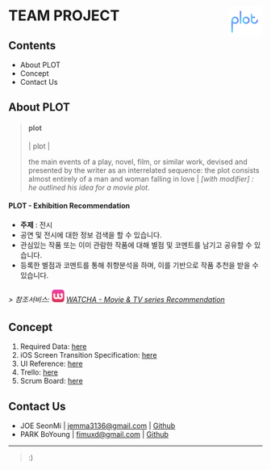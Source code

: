 # TEAM PROJECT <img src="https://github.com/fimuxd/iOS-TeamProj_PLOT/blob/Boyoung-PARK/for%20MD/logo%20for%20md.png?raw=true" width="70" align="right">

<p>

## Contents

- About PLOT
- Concept
- Contact Us

## About PLOT

> #### plot 
> | plɒt | 
> 
> the main events of a play, novel, film, or similar work, devised and presented by the writer as an interrelated sequence: the plot consists almost entirely of a man and woman falling in love | *[with modifier] : he outlined his idea for a movie plot.*

#### PLOT - Exhibition Recommendation
- **주제** : 전시
- 공연 및 전시에 대한 정보 검색을 할 수 있습니다.
- 관심있는 작품 또는 이미 관람한 작품에 대해 별점 및 코멘트를 남기고 공유할 수 있습니다.
- 등록한 별점과 코멘트를 통해 취향분석을 하며, 이를 기반으로 작품 추천을 받을 수 있습니다.

###### > 참조서비스: <img src="https://github.com/fimuxd/iOS-TeamProj_PLOT/blob/Boyoung-PARK/for%20MD/watcha%20logo.png?raw=true" width="25"> [WATCHA - Movie & TV series Recommendation](https://itunes.apple.com/us/app/watcha-movie-tv-series-recommendation/id644185507?mt=8)

## Concept

1. Required Data: [here](https://github.com/fimuxd/iOS-TeamProj_PLOT/blob/Boyoung-PARK/for%20MD/필요%20데이터.pdf)
2. iOS Screen Transition Specification: [here](https://github.com/fimuxd/iOS-TeamProj_PLOT/blob/Boyoung-PARK/for%20MD/iOS%20Team%20Project.pdf)
3. UI Reference: [here](https://github.com/fimuxd/iOS-TeamProj_PLOT/tree/Boyoung-PARK/레퍼런스)
4. Trello: [here](https://trello.com/b/A1VSSdvn/plot)
5. Scrum Board: [here](https://docs.google.com/spreadsheets/d/1oiZtAF3_ECJIQQCTCB7K71vXvSk6dfbSxSCQXGW_Ydc/edit?usp=sharing)

## Contact Us

- JOE SeonMi | jemma3136@gmail.com | [Github](http://github.com/joeseonmi)
- PARK BoYoung | fimuxd@gmail.com | [Github](http://github.com/fimuxd)

***

> :)
 

